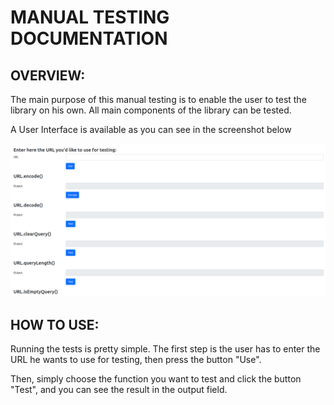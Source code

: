 # MANUAL TESTING DOCUMENTATION

## OVERVIEW:

The main purpose of this manual testing is to enable the user to test the library on his own. All main components of the library can be tested.

A User Interface is available as you can see in the screenshot below 

![](Screenshots/Testing_UI.PNG)

## HOW TO USE:

Running the tests is pretty simple. The first step is the user has to enter the URL he wants to use for testing, then press the button "Use".

Then, simply choose the function you want to test and click the button "Test", and you can see the result in the output field.






